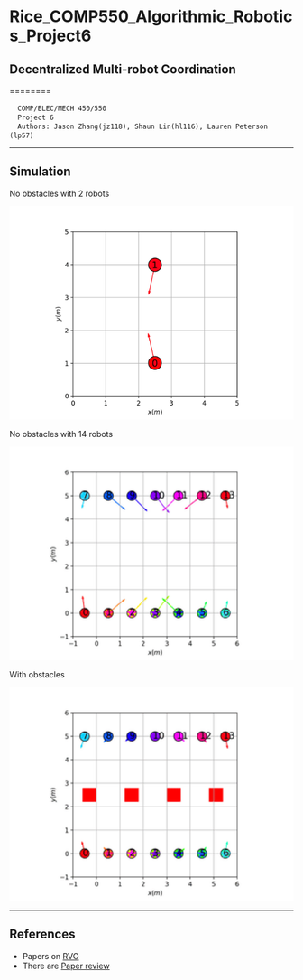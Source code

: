 # Rice_COMP550_Algorithmic_Robotics_Project6
## Decentralized Multi-robot Coordination

========

```
  COMP/ELEC/MECH 450/550
  Project 6
  Authors: Jason Zhang(jz118), Shaun Lin(hl116), Lauren Peterson (lp57)
```

-----
Simulation
-----
No obstacles with 2 robots


<p align="center">  
  <img src="https://github.com/ShaunLinTW/Rice_COMP550_Algorithmic_Robotics_Project6/blob/main/visualization/no_obstacles/Project6_no_obstacles_2_bots.gif" width="800"/>
</p>


No obstacles with 14 robots


<p align="center">  
  <img src="https://github.com/ShaunLinTW/Rice_COMP550_Algorithmic_Robotics_Project6/blob/main/visualization/no_obstacles/Project6_no_obstacles_14_bots.gif" width="800"/>
</p>


With obstacles


<p align="center">  
  <img src="https://github.com/ShaunLinTW/Rice_COMP550_Algorithmic_Robotics_Project6/blob/main/visualization/with_obstacles/Project6_with_obstacles.gif" width="800"/>
</p>


----
References 
----
* Papers on [RVO](https://www.cs.unc.edu/~geom/RVO/icra2008.pdf)
* There are [Paper review](https://medium.com/@suraj2596/paper-review-reciprocal-velocity-obstacles-for-real-time-multi-agent-navigation-aaf6adbedefd) 

